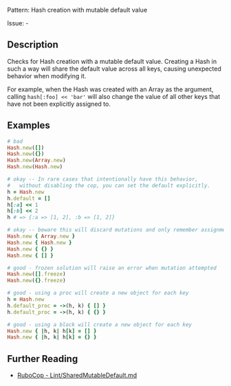 Pattern: Hash creation with mutable default value

Issue: -

## Description

Checks for Hash creation with a mutable default value. Creating a Hash in such a way will share the default value across all keys, causing unexpected behavior when modifying it.

For example, when the Hash was created with an Array as the argument, calling `hash[:foo] << 'bar'` will also change the value of all other keys that have not been explicitly assigned to.

## Examples

```ruby
# bad
Hash.new([])
Hash.new({})
Hash.new(Array.new)
Hash.new(Hash.new)

# okay -- In rare cases that intentionally have this behavior,
#   without disabling the cop, you can set the default explicitly.
h = Hash.new
h.default = []
h[:a] << 1
h[:b] << 2
h # => {:a => [1, 2], :b => [1, 2]}

# okay -- beware this will discard mutations and only remember assignments
Hash.new { Array.new }
Hash.new { Hash.new }
Hash.new { {} }
Hash.new { [] }

# good - frozen solution will raise an error when mutation attempted
Hash.new([].freeze)
Hash.new({}.freeze)

# good - using a proc will create a new object for each key
h = Hash.new
h.default_proc = ->(h, k) { [] }
h.default_proc = ->(h, k) { {} }

# good - using a block will create a new object for each key
Hash.new { |h, k| h[k] = [] }
Hash.new { |h, k| h[k] = {} }
```

## Further Reading

* [RuboCop - Lint/SharedMutableDefault.md](https://docs.rubocop.org/rubocop/cops_lint.html#lintsharedmutabledefault)
